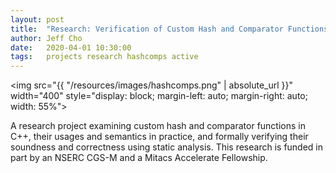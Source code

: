 ```yaml
---
layout: post
title:  "Research: Verification of Custom Hash and Comparator Functions in C++"
author: Jeff Cho
date:   2020-04-01 10:30:00
tags:   projects research hashcomps active 
---
```

  
  <img src="{{ "/resources/images/hashcomps.png" | absolute_url }}" width="400" style="display: block; margin-left: auto; margin-right: auto; width: 55%">
  
  A research project examining custom hash and comparator functions in C++, their usages and semantics in practice, and formally verifying their soundness and correctness using static analysis.  This research is funded in part by an NSERC CGS-M and a Mitacs Accelerate Fellowship.